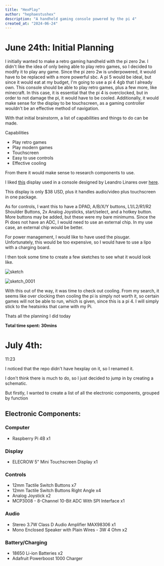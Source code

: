 ```yaml
---
title: "HexPlay"
author: "hephaestushex"
description: "A handheld gaming console powered by the pi 4"
created_at: "2024-06-24"
---
```


# June 24th: Initial Planning

I initially wanted to make a retro gaming handheld with the pi zero 2w. I didn't like the idea of only being able to play retro games, so I decided to modify it to play any game. Since the pi zero 2w is underpowered, it would have to be replaced with a more powerful sbc. A pi 5 would be ideal, but since it would eat at my budget, I'm going to use a pi 4 4gb that I already own. This console should be able to play retro games, plus a few more, like minecraft. In this case, it is essential that the pi 4 is overclocked, but in order to not damage the pi, it would have to be cooled. Additionally, it would make sense for the display to be touchscreen, as a gaming controller wouldn't be an effective method of navigation.

With that initial brainstorm, a list of capabilities and things to do can be made.

Capabilities

- Play retro games
- Play modern games
- Touchscreen
- Easy to use controls
- Effective cooling

From there it would make sense to research components to use.

I liked [this](https://www.amazon.com/ELECROW-Raspberry-Monitor-Touchscreen-Capacitive/dp/B0CYKXCM8J?th=1) display used in a console designed by Leandro Linares over [here](https://leandrolinares.com/blog/diy-handheld-game-console/).

This display is only $38 USD, plus it handles audio/video plus touchscreen in one package.

As for controls, I want this to have a DPAD, A/B/X/Y buttons, L1/L2/R1/R2 Shoulder Buttons, 2x Analog Joysticks, start/select, and a hotkey button. More buttons may be added, but these were my bare minimums. Since the Pi does not have an ADC, I would need to use an external chip. In my use case, an external chip would be better.

For power management, I would like to have used the pisugar. Unfortunately, this would be too expensive, so I would have to use a lipo with a charging board.

I then took some time to create a few sketches to see what it would look like.

![sketch](https://github.com/user-attachments/assets/7f7d99ce-7f09-46d1-a8ea-91be1433fe84)

![sketch_0001](https://github.com/user-attachments/assets/e9e791d8-a668-49f7-9347-e6e6b660cc71)

With this out of the way, it was time to check out cooling. From my search, it seems like over clocking then cooling the pi is simply not worth it, so certain games will not be able to run, which is given, since this is a pi 4. I will simply stick to the heatsinks that came with my Pi.

Thats all the planning I did today

**Total time spent: 30mins**

# July 4th:

11:23

I noticed that the repo didn't have hexplay on it, so I renamed it.

I don't think there is much to do, so I just decided to jump in by creating a schematic.

But firstly, I wanted to create a list of all the electronic components, grouped by function

## Electronic Components:

### Computer

- Raspberry Pi 4B x1

### Display

- ELECROW 5" Mini Touchscreen Display x1

### Controls

- 12mm Tactile Switch Buttons x7
- 12mm Tactile Switch Buttons Right Angle x4
- Analog Joystick x2
- MCP3008 - 8-Channel 10-Bit ADC With SPI Interface x1

### Audio

- Stereo 3.7W Class D Audio Amplifier MAX98306 x1
- Mono Enclosed Speaker with Plain Wires - 3W 4 Ohm x2

### Battery/Charging

- 18650 Li-ion Batteries x2
- Adafruit Powerboost 1000 Charger



